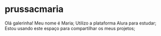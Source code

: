 # prussacmaria
Olá galerinha! 
Meu nome é Maria;
Utilizo a plataforma Alura para estudar;
Estou usando este espaço para compartilhar os meus projetos;

